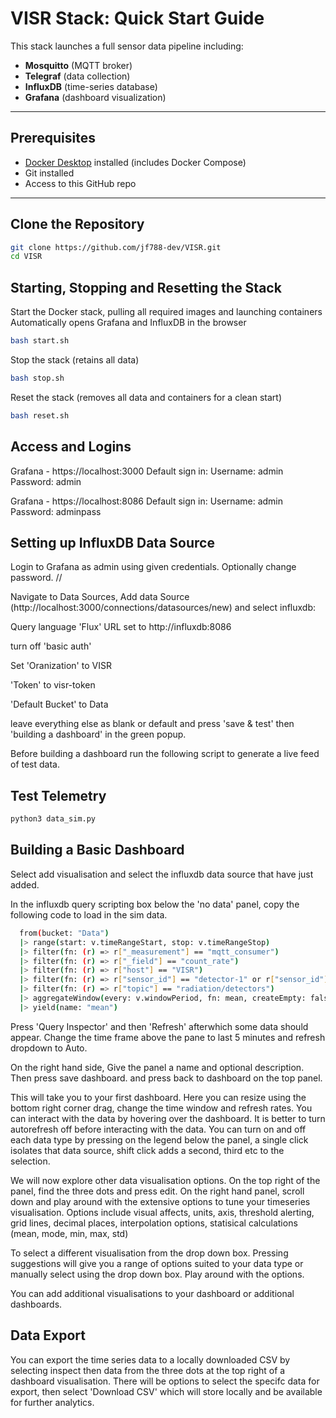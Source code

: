 # VISR Stack: Quick Start Guide

This stack launches a full sensor data pipeline including:
- **Mosquitto** (MQTT broker)
- **Telegraf** (data collection)
- **InfluxDB** (time-series database)
- **Grafana** (dashboard visualization)

---

## Prerequisites

- [Docker Desktop](https://www.docker.com/products/docker-desktop) installed (includes Docker Compose)
- Git installed
- Access to this GitHub repo

---

## Clone the Repository

```bash
git clone https://github.com/jf788-dev/VISR.git
cd VISR
```


## Starting, Stopping and Resetting the Stack

Start the Docker stack, pulling all required images and launching containers
Automatically opens Grafana and InfluxDB in the browser
```bash
bash start.sh
```

Stop the stack (retains all data)
```bash
bash stop.sh
```

Reset the stack (removes all data and containers for a clean start)
```bash
bash reset.sh
```

## Access and Logins

Grafana - https://localhost:3000
Default sign in:
Username: admin
Password: admin

Grafana - https://localhost:8086
Default sign in:
Username: admin
Password: adminpass



## Setting up InfluxDB Data Source

Login to Grafana as admin using given credentials. Optionally change password. //

Navigate to Data Sources, Add data Source (http://localhost:3000/connections/datasources/new) and select influxdb: 

Query language 'Flux' URL set to http://influxdb:8086 

turn off 'basic auth'

Set 'Oranization' to VISR

'Token' to visr-token

'Default Bucket' to Data

leave everything else as blank or default and press 'save & test' then 'building a dashboard' in the green popup.

Before building a dashboard run the following script to generate a live feed of test data. 

## Test Telemetry
```bash
python3 data_sim.py
```

## Building a Basic Dashboard

Select add visualisation and select the influxdb data source that have just added. 

In the influxdb query scripting box below the 'no data' panel, copy the following code to load in the sim data.

```bash
  from(bucket: "Data")
  |> range(start: v.timeRangeStart, stop: v.timeRangeStop)
  |> filter(fn: (r) => r["_measurement"] == "mqtt_consumer")
  |> filter(fn: (r) => r["_field"] == "count_rate")
  |> filter(fn: (r) => r["host"] == "VISR")
  |> filter(fn: (r) => r["sensor_id"] == "detector-1" or r["sensor_id"] == "detector-2" or r["sensor_id"] == "detector-3")
  |> filter(fn: (r) => r["topic"] == "radiation/detectors")
  |> aggregateWindow(every: v.windowPeriod, fn: mean, createEmpty: false)
  |> yield(name: "mean")
```

  Press 'Query Inspector' and then 'Refresh' afterwhich some data should appear. Change the time frame above the pane to last 5 minutes and refresh dropdown to Auto.

  On the right hand side, Give the panel a name and optional description. Then press save dashboard. and press back to dashboard on the top panel.

  This will take you to your first dashboard. Here you can resize using the bottom right corner drag, change the time window and refresh rates. You can interact with the data by hovering over the dashboard. It is better to turn autorefresh off before interacting with the data. You can turn on and off each data type by pressing on the legend below the panel, a single click isolates that data source, shift click adds a second, third etc to the selection.

  We will now explore other data visualisation options. On the top right of the panel, find the three dots and press edit. On the right hand panel, scroll down and play around with the extensive options to tune your timeseries visualisation. Options include visual affects, units, axis, threshold alerting, grid lines, decimal places, interpolation options, statisical calculations (mean, mode, min, max, std)
  
  
  To select a different visualisation from the drop down box. Pressing suggestions will give you a range of options suited to your data type or manually select using the drop down box. Play around with the options.

  You can add additional visualisations to your dashboard or additional dashboards.

  ## Data Export

  You can export the time series data to a locally downloaded CSV by selecting inspect then data from the three dots at the top right of a dashboard visualisation. There will be options to select the specifc data for export, then select 'Download CSV' which will store locally and be available for further analytics. 

  




